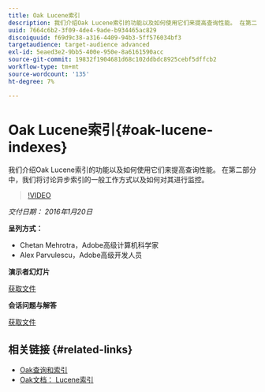 ```yaml
---
title: Oak Lucene索引
description: 我们介绍Oak Lucene索引的功能以及如何使用它们来提高查询性能。 在第二部分中，我们将讨论异步索引的一般工作方式以及如何对其进行监控。
uuid: 7664c6b2-3f09-4de4-9ade-b934465ac829
discoiquuid: f69d9c38-a316-4409-94b3-5ff576034bf3
targetaudience: target-audience advanced
exl-id: 5eaed3e2-9bb5-400e-950e-8a6161590acc
source-git-commit: 19832f1904681d68c102ddbdc8925cebf5dffcb2
workflow-type: tm+mt
source-wordcount: '135'
ht-degree: 7%

---
```


# Oak Lucene索引{#oak-lucene-indexes}

我们介绍Oak Lucene索引的功能以及如何使用它们来提高查询性能。 在第二部分中，我们将讨论异步索引的一般工作方式以及如何对其进行监控。

>[!VIDEO](https://video.tv.adobe.com/v/19303/?quality=9)

*交付日期： 2016年1月20日*

**呈列方式：**

* Chetan Mehrotra，Adobe高级计算机科学家
* Alex Parvulescu，Adobe高级开发人员

**演示者幻灯片**

[获取文件](assets/aem-gems-012016-oak-lucene-indexes-async-local.pdf)

**会话问题与解答**

[获取文件](assets/q-a-1-20-16-gem-session-oak-lucene-indexes.pdf)

## 相关链接 {#related-links}

* [Oak查询和索引](https://docs.adobe.com/docs/en/aem/6-1/deploy/platform/queries-and-indexing.html)
* [Oak文档： Lucene索引](https://jackrabbit.apache.org/oak/docs/query/lucene.html)